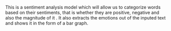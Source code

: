 This is a sentiment analysis model which will allow us to categorize words based on their sentiments, that is whether they are positive, negative and also the magnitude of it . It also extracts the emotions out of the inputed text and shows it in the form of a bar graph.
